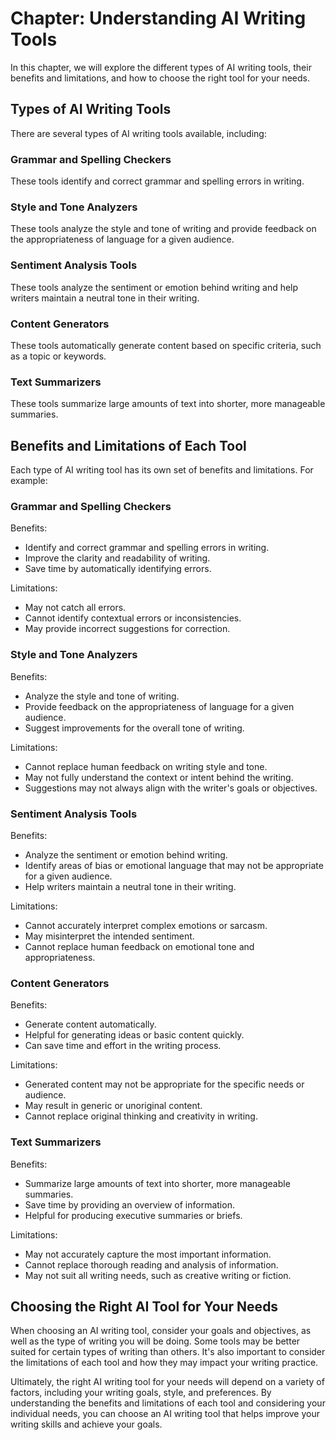 Chapter: Understanding AI Writing Tools
=======================================

In this chapter, we will explore the different types of AI writing tools, their benefits and limitations, and how to choose the right tool for your needs.

Types of AI Writing Tools
-------------------------

There are several types of AI writing tools available, including:

### Grammar and Spelling Checkers

These tools identify and correct grammar and spelling errors in writing.

### Style and Tone Analyzers

These tools analyze the style and tone of writing and provide feedback on the appropriateness of language for a given audience.

### Sentiment Analysis Tools

These tools analyze the sentiment or emotion behind writing and help writers maintain a neutral tone in their writing.

### Content Generators

These tools automatically generate content based on specific criteria, such as a topic or keywords.

### Text Summarizers

These tools summarize large amounts of text into shorter, more manageable summaries.

Benefits and Limitations of Each Tool
-------------------------------------

Each type of AI writing tool has its own set of benefits and limitations. For example:

### Grammar and Spelling Checkers

Benefits:

* Identify and correct grammar and spelling errors in writing.
* Improve the clarity and readability of writing.
* Save time by automatically identifying errors.

Limitations:

* May not catch all errors.
* Cannot identify contextual errors or inconsistencies.
* May provide incorrect suggestions for correction.

### Style and Tone Analyzers

Benefits:

* Analyze the style and tone of writing.
* Provide feedback on the appropriateness of language for a given audience.
* Suggest improvements for the overall tone of writing.

Limitations:

* Cannot replace human feedback on writing style and tone.
* May not fully understand the context or intent behind the writing.
* Suggestions may not always align with the writer's goals or objectives.

### Sentiment Analysis Tools

Benefits:

* Analyze the sentiment or emotion behind writing.
* Identify areas of bias or emotional language that may not be appropriate for a given audience.
* Help writers maintain a neutral tone in their writing.

Limitations:

* Cannot accurately interpret complex emotions or sarcasm.
* May misinterpret the intended sentiment.
* Cannot replace human feedback on emotional tone and appropriateness.

### Content Generators

Benefits:

* Generate content automatically.
* Helpful for generating ideas or basic content quickly.
* Can save time and effort in the writing process.

Limitations:

* Generated content may not be appropriate for the specific needs or audience.
* May result in generic or unoriginal content.
* Cannot replace original thinking and creativity in writing.

### Text Summarizers

Benefits:

* Summarize large amounts of text into shorter, more manageable summaries.
* Save time by providing an overview of information.
* Helpful for producing executive summaries or briefs.

Limitations:

* May not accurately capture the most important information.
* Cannot replace thorough reading and analysis of information.
* May not suit all writing needs, such as creative writing or fiction.

Choosing the Right AI Tool for Your Needs
-----------------------------------------

When choosing an AI writing tool, consider your goals and objectives, as well as the type of writing you will be doing. Some tools may be better suited for certain types of writing than others. It's also important to consider the limitations of each tool and how they may impact your writing practice.

Ultimately, the right AI writing tool for your needs will depend on a variety of factors, including your writing goals, style, and preferences. By understanding the benefits and limitations of each tool and considering your individual needs, you can choose an AI writing tool that helps improve your writing skills and achieve your goals.
